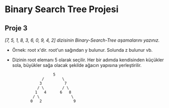 # Binary Search Tree Projesi 
## Proje 3

 *[7, 5, 1, 8, 3, 6, 0, 9, 4, 2] dizisinin Binary-Search-Tree aşamalarını yazınız.*

- Örnek: root x'dir. root'un sağından y bulunur. Solunda z bulunur vb.


 - Dizinin root elemanı 5 olarak seçilir. Her bir adımda kendisinden küçükler sola, büyükler sağa olacak şekilde ağacın yapısına yerleştirilir.
            
                         5 
                    /        \
                   3          7  
                  / \        / \ 
                 1   4      6   8        
                / \              \     
               0   2              9       